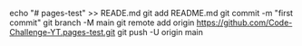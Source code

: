 echo "# pages-test" >> READE.md
git add README.md
git commit -m "first commit"
git branch -M main
git remote add origin https://github.com/Code-Challenge-YT.pages-test.git
git push -U origin main
